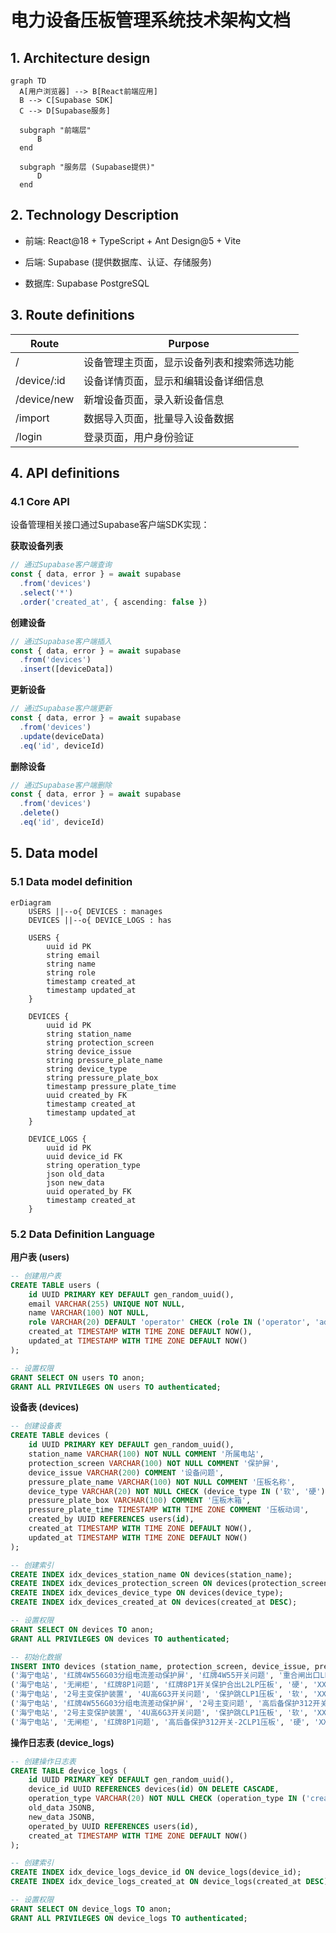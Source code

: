# 电力设备压板管理系统技术架构文档

## 1. Architecture design

```mermaid
graph TD
  A[用户浏览器] --> B[React前端应用]
  B --> C[Supabase SDK]
  C --> D[Supabase服务]

  subgraph "前端层"
      B
  end

  subgraph "服务层 (Supabase提供)"
      D
  end
```

## 2. Technology Description

* 前端: React\@18 + TypeScript + Ant Design\@5 + Vite

* 后端: Supabase (提供数据库、认证、存储服务)

* 数据库: Supabase PostgreSQL

## 3. Route definitions

| Route       | Purpose               |
| ----------- | --------------------- |
| /           | 设备管理主页面，显示设备列表和搜索筛选功能 |
| /device/:id | 设备详情页面，显示和编辑设备详细信息    |
| /device/new | 新增设备页面，录入新设备信息        |
| /import     | 数据导入页面，批量导入设备数据       |
| /login      | 登录页面，用户身份验证           |

## 4. API definitions

### 4.1 Core API

设备管理相关接口通过Supabase客户端SDK实现：

**获取设备列表**

```typescript
// 通过Supabase客户端查询
const { data, error } = await supabase
  .from('devices')
  .select('*')
  .order('created_at', { ascending: false })
```

**创建设备**

```typescript
// 通过Supabase客户端插入
const { data, error } = await supabase
  .from('devices')
  .insert([deviceData])
```

**更新设备**

```typescript
// 通过Supabase客户端更新
const { data, error } = await supabase
  .from('devices')
  .update(deviceData)
  .eq('id', deviceId)
```

**删除设备**

```typescript
// 通过Supabase客户端删除
const { data, error } = await supabase
  .from('devices')
  .delete()
  .eq('id', deviceId)
```

## 5. Data model

### 5.1 Data model definition

```mermaid
erDiagram
    USERS ||--o{ DEVICES : manages
    DEVICES ||--o{ DEVICE_LOGS : has
    
    USERS {
        uuid id PK
        string email
        string name
        string role
        timestamp created_at
        timestamp updated_at
    }
    
    DEVICES {
        uuid id PK
        string station_name
        string protection_screen
        string device_issue
        string pressure_plate_name
        string device_type
        string pressure_plate_box
        timestamp pressure_plate_time
        uuid created_by FK
        timestamp created_at
        timestamp updated_at
    }
    
    DEVICE_LOGS {
        uuid id PK
        uuid device_id FK
        string operation_type
        json old_data
        json new_data
        uuid operated_by FK
        timestamp created_at
    }
```

### 5.2 Data Definition Language

**用户表 (users)**

```sql
-- 创建用户表
CREATE TABLE users (
    id UUID PRIMARY KEY DEFAULT gen_random_uuid(),
    email VARCHAR(255) UNIQUE NOT NULL,
    name VARCHAR(100) NOT NULL,
    role VARCHAR(20) DEFAULT 'operator' CHECK (role IN ('operator', 'admin')),
    created_at TIMESTAMP WITH TIME ZONE DEFAULT NOW(),
    updated_at TIMESTAMP WITH TIME ZONE DEFAULT NOW()
);

-- 设置权限
GRANT SELECT ON users TO anon;
GRANT ALL PRIVILEGES ON users TO authenticated;
```

**设备表 (devices)**

```sql
-- 创建设备表
CREATE TABLE devices (
    id UUID PRIMARY KEY DEFAULT gen_random_uuid(),
    station_name VARCHAR(100) NOT NULL COMMENT '所属电站',
    protection_screen VARCHAR(100) NOT NULL COMMENT '保护屏',
    device_issue VARCHAR(200) COMMENT '设备问题',
    pressure_plate_name VARCHAR(100) NOT NULL COMMENT '压板名称',
    device_type VARCHAR(20) NOT NULL CHECK (device_type IN ('软', '硬')) COMMENT '类型',
    pressure_plate_box VARCHAR(100) COMMENT '压板木箱',
    pressure_plate_time TIMESTAMP WITH TIME ZONE COMMENT '压板动词',
    created_by UUID REFERENCES users(id),
    created_at TIMESTAMP WITH TIME ZONE DEFAULT NOW(),
    updated_at TIMESTAMP WITH TIME ZONE DEFAULT NOW()
);

-- 创建索引
CREATE INDEX idx_devices_station_name ON devices(station_name);
CREATE INDEX idx_devices_protection_screen ON devices(protection_screen);
CREATE INDEX idx_devices_device_type ON devices(device_type);
CREATE INDEX idx_devices_created_at ON devices(created_at DESC);

-- 设置权限
GRANT SELECT ON devices TO anon;
GRANT ALL PRIVILEGES ON devices TO authenticated;

-- 初始化数据
INSERT INTO devices (station_name, protection_screen, device_issue, pressure_plate_name, device_type, pressure_plate_box, pressure_plate_time) VALUES
('海宁电站', '红牌4W556G03分组电流差动保护屏', '红牌4W55开关问题', '重合闸出口LP压板', '软', 'XXXX', '2024-01-15 10:30:00'),
('海宁电站', '无闸柜', '红牌8P1问题', '红牌8P1开关保护合出L2LP压板', '硬', 'XXXX', '2024-01-15 11:45:00'),
('海宁电站', '2号主变保护装置', '4U高6G3开关问题', '保护跳CLP1压板', '软', 'XXXX', '2024-01-15 14:20:00'),
('海宁电站', '红牌4W556G03分组电流差动保护屏', '2号主变问题', '高后备保护312开关-2CLP1压板', '硬', 'XXXX', '2024-01-15 16:10:00'),
('海宁电站', '2号主变保护装置', '4U高6G3开关问题', '保护跳CLP1压板', '软', 'XXXX', '2024-01-15 17:30:00'),
('海宁电站', '无闸柜', '红牌8P1问题', '高后备保护312开关-2CLP1压板', '硬', 'XXXX', '2024-01-15 18:45:00');
```

**操作日志表 (device\_logs)**

```sql
-- 创建操作日志表
CREATE TABLE device_logs (
    id UUID PRIMARY KEY DEFAULT gen_random_uuid(),
    device_id UUID REFERENCES devices(id) ON DELETE CASCADE,
    operation_type VARCHAR(20) NOT NULL CHECK (operation_type IN ('create', 'update', 'delete')),
    old_data JSONB,
    new_data JSONB,
    operated_by UUID REFERENCES users(id),
    created_at TIMESTAMP WITH TIME ZONE DEFAULT NOW()
);

-- 创建索引
CREATE INDEX idx_device_logs_device_id ON device_logs(device_id);
CREATE INDEX idx_device_logs_created_at ON device_logs(created_at DESC);

-- 设置权限
GRANT SELECT ON device_logs TO anon;
GRANT ALL PRIVILEGES ON device_logs TO authenticated;
```

